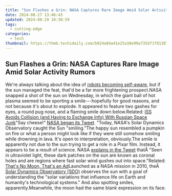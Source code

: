```yaml
---
title: "Sun Flashes a Grin: NASA Captures Rare Image Amid Solar Activity Rumors"
date: 2024-08-27 13:46:43
updated: 2024-08-29 10:30:59
tags:
  - cutting-edge
categories:
  - tech
thumbnail: https://thmb.techidaily.com/b024a84a41e25a10e99a735d71f0138708aa747c63be7c3be4720f86eba5080f.jpg
---
```


## Sun Flashes a Grin: NASA Captures Rare Image Amid Solar Activity Rumors

We're always talking about the idea of [robots becoming self-aware](https://some-techniques.techidaily.com/new-future-ready-data-retention-selecting-excellent-cloud-providers/), but if the sun managed the feat, that'd be a far more frightening prospect.NASA snapped a shot of the sun on Wednesday, in which the giant ball of hot plasma seemed to be sporting a smile---hopefully for good reasons, and not because it's about to explode. It appeared to feature two gashes for eyes, a round pug nose, and a flaming smile down below.Related: [ISS Avoids Collision (and Having to Exchange Info) With Russian Space Junk](https://www.howtogeek.com/843809/iss-avoids-collision-and-having-to-exchange-info-with-russian-space-junk/)"Say cheese!" [NASA began its Tweet](https://twitter.com/NASASun/status/1585401697819656193?cxt=HHwWgoC8jbicvYAsAAAA). "Today, NASA's Solar Dynamics Observatory caught the Sun "smiling."The happy sun resembled a pumpkin on fire or what a person might look like if they were still somehow smiling while drowning in lava. It's open to interpretation, obviously.The smile is apparently not due to the sun trying to get a role in a Pixar film. Instead, it appears to be a result of science. NASA [explains in the Tweet](https://youtube-sure.techidaily.com/approved-optimizing-your-yt-ad-revenue-with-effective-monetization-audits/) thatÂ "Seen in ultraviolet light, these dark patches on the sun are known as coronal holes and are regions where fast solar wind gushes out into space."Related: [That's No Moon, That's an Ad](https://fox-glue.techidaily.com/updated-soften-image-periphery-with-circular-light-blend-photoshop-for-2024/)Launched as a NASA mission in 2010, theÂ [Solar Dynamics Observatory (SDO)](https://sdo.gsfc.nasa.gov/mission/) observes the sun with a goal of understanding the "solar variations that influence life on Earth and humanity's technological systems." And also spotting smiles, apparently.Meanwhile, the moon had the same blank expression on its face.

<ins class="adsbygoogle"
     style="display:block"
     data-ad-format="autorelaxed"
     data-ad-client="ca-pub-7571918770474297"
     data-ad-slot="1223367746"></ins>



<ins class="adsbygoogle"
     style="display:block"
     data-ad-client="ca-pub-7571918770474297"
     data-ad-slot="8358498916"
     data-ad-format="auto"
     data-full-width-responsive="true"></ins>
